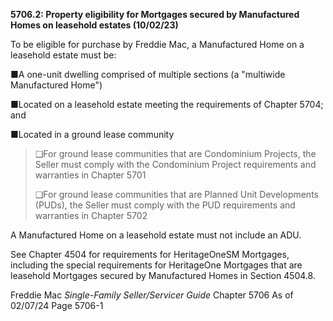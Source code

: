 **5706.2: Property eligibility for Mortgages secured by Manufactured
Homes on leasehold estates (10/02/23)**

To be eligible for purchase by Freddie Mac, a Manufactured Home on a
leasehold estate must be:

■A one-unit dwelling comprised of multiple sections (a "multiwide
Manufactured Home")

■Located on a leasehold estate meeting the requirements of Chapter 5704;
and

■Located in a ground lease community

> ❑For ground lease communities that are Condominium Projects, the
> Seller must comply with the Condominium Project requirements and
> warranties in Chapter 5701
>
> ❑For ground lease communities that are Planned Unit Developments
> (PUDs), the Seller must comply with the PUD requirements and
> warranties in Chapter 5702

A Manufactured Home on a leasehold estate must not include an ADU.

See Chapter 4504 for requirements for HeritageOneSM Mortgages, including
the special requirements for HeritageOne Mortgages that are leasehold
Mortgages secured by Manufactured Homes in Section 4504.8.

Freddie Mac *Single-Family Seller/Servicer Guide* Chapter 5706 As of
02/07/24 Page 5706-1
